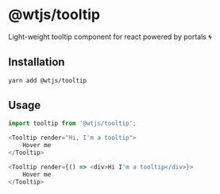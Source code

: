 # @wtjs/tooltip

Light-weight tooltip component for react powered by portals 🌀

## Installation

```bash
yarn add @wtjs/tooltip
```

## Usage

```js
import tooltip from '@wtjs/tooltip';

<Tooltip render="Hi, I'm a tooltip">
    Hover me
</Tooltip>

<Tooltip render={() => <div>Hi I'm a tooltip</div>}>
    Hover me
</Tooltip>
```

